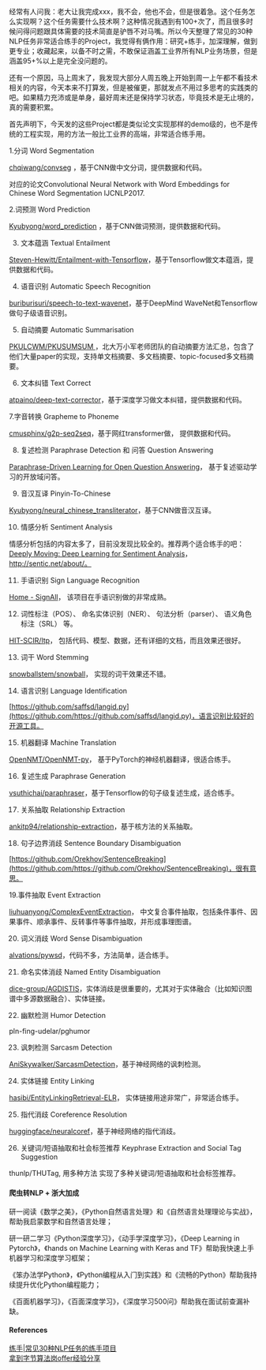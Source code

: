 经常有人问我：老大让我完成xxx，我不会，他也不会，但是很着急。这个任务怎么实现啊？这个任务需要什么技术啊？这种情况我遇到有100+次了，而且很多时候问得问题跟具体需要的技术简直是驴唇不对马嘴。所以今天整理了常见的30种NLP任务非常适合练手的Project，我觉得有俩作用：研究+练手，加深理解，做到更专业；收藏起来，以备不时之需，不敢保证涵盖工业界所有NLP业务场景，但是涵盖95+%以上是完全没问题的。



还有一个原因，马上周末了，我发现大部分人周五晚上开始到周一上午都不看技术相关的内容，今天本来不打算发，但是被催更，那就发点不用过多思考的实践类的吧。如果精力充沛或是单身，最好周末还是保持学习状态，毕竟技术是无止境的，真的需要积累。



首先声明下，今天发的这些Project都是类似论文实现那样的demo级的，也不是传统的工程实现，用的方法一般比工业界的高端，非常适合练手用。



1.分词 Word Segmentation

[chqiwang/convseg](https://github.com/chqiwang/convseg) ，基于CNN做中文分词，提供数据和代码。

对应的论文Convolutional Neural Network with Word Embeddings for Chinese Word Segmentation IJCNLP2017.



2.词预测 Word Prediction

[Kyubyong/word_prediction](https://github.com/Kyubyong/word_prediction) ，基于CNN做词预测，提供数据和代码。



3. 文本蕴涵 Textual Entailment

[Steven-Hewitt/Entailment-with-Tensorflow](https://link.zhihu.com/?target=https%3A//github.com/Steven-Hewitt/Entailment-with-Tensorflow)，基于Tensorflow做文本蕴涵，提供数据和代码。



4. 语音识别 Automatic Speech Recognition

[buriburisuri/speech-to-text-wavenet](https://link.zhihu.com/?target=https%3A//github.com/buriburisuri/speech-to-text-wavenet)，基于DeepMind WaveNet和Tensorflow做句子级语音识别。


5. 自动摘要 Automatic Summarisation

[PKULCWM/PKUSUMSUM ](https://link.zhihu.com/?target=https%3A//github.com/PKULCWM/PKUSUMSUM)，北大万小军老师团队的自动摘要方法汇总，包含了他们大量paper的实现，支持单文档摘要、多文档摘要、topic-focused多文档摘要。



6. 文本纠错 Text Correct

[atpaino/deep-text-corrector](https://link.zhihu.com/?target=https%3A//github.com/cmusphinx/g2p-seq2seq)，基于深度学习做文本纠错，提供数据和代码。



7.字音转换 Grapheme to Phoneme

[cmusphinx/g2p-seq2seq](https://link.zhihu.com/?target=https%3A//github.com/cmusphinx/g2p-seq2seq)，基于网红transformer做， 提供数据和代码。



8. 复述检测 Paraphrase Detection 和 问答 Question Answering

[Paraphrase-Driven Learning for Open Question Answering](https://link.zhihu.com/?target=http%3A//knowitall.cs.washington.edu/paralex/)， 基于复述驱动学习的开放域问答。



9. 音汉互译 Pinyin-To-Chinese

[Kyubyong/neural_chinese_transliterator](https://link.zhihu.com/?target=https%3A//github.com/Kyubyong/neural_chinese_transliterator)，基于CNN做音汉互译。



10. 情感分析 Sentiment Analysis

情感分析包括的内容太多了，目前没发现比较全的。推荐两个适合练手的吧：[Deeply Moving: Deep Learning for Sentiment Analysis](https://link.zhihu.com/?target=https%3A//nlp.stanford.edu/sentiment/)，http://sentic.net/about/。



11. 手语识别 Sign Language Recognition

[Home - SignAll](https://link.zhihu.com/?target=http%3A//www.signall.us/)， 该项目在手语识别做的非常成熟。



12. 词性标注（POS）、 命名实体识别（NER）、 句法分析（parser）、 语义角色标注（SRL） 等。

[HIT-SCIR/ltp](https://link.zhihu.com/?target=http%3A//www.signall.us/)， 包括代码、模型、数据，还有详细的文档，而且效果还很好。



13. 词干 Word Stemming

[snowballstem/snowball](https://link.zhihu.com/?target=https%3A//github.com/snowballstem/snowball)， 实现的词干效果还不错。



14. 语言识别 Language Identification

[https://github.com/saffsd/langid.py](https://github.com/https://github.com/saffsd/langid.py)，语言识别比较好的开源工具。



15. 机器翻译 Machine Translation

[OpenNMT/OpenNMT-py](https://github.com/OpenNMT/OpenNMT-py)， 基于PyTorch的神经机器翻译，很适合练手。



16. 复述生成 Paraphrase Generation

[vsuthichai/paraphraser](https://github.com/vsuthichai/paraphraser)，基于Tensorflow的句子级复述生成，适合练手。



17. 关系抽取 Relationship Extraction

[ankitp94/relationship-extraction](https://github.com/ankitp94/relationship-extraction)，基于核方法的关系抽取。



18. 句子边界消歧 Sentence Boundary Disambiguation

[https://github.com/Orekhov/SentenceBreaking](https://github.com/https://github.com/Orekhov/SentenceBreaking)，很有意思。



19.事件抽取 Event Extraction

[liuhuanyong/ComplexEventExtraction](https://github.com/liuhuanyong/ComplexEventExtraction)， 中文复合事件抽取，包括条件事件、因果事件、顺承事件、反转事件等事件抽取，并形成事理图谱。



20. 词义消歧 Word Sense Disambiguation

[alvations/pywsd](https://github.com/alvations/pywsd)，代码不多，方法简单，适合练手。



21. 命名实体消歧 Named Entity Disambiguation

[dice-group/AGDISTIS](https://github.com/dice-group/AGDISTIS)，实体消歧是很重要的，尤其对于实体融合（比如知识图谱中多源数据融合）、实体链接。



22. 幽默检测 Humor Detection

pln-fing-udelar/pghumor



23. 讽刺检测 Sarcasm Detection

[AniSkywalker/SarcasmDetection](https://github.com/AniSkywalker/SarcasmDetection)，基于神经网络的讽刺检测。



24. 实体链接 Entity Linking

[hasibi/EntityLinkingRetrieval-ELR](https://github.com/hasibi/EntityLinkingRetrieval-ELR)， 实体链接用途非常广，非常适合练手。



25. 指代消歧 Coreference Resolution

[huggingface/neuralcoref](https://github.com/huggingface/neuralcoref)，基于神经网络的指代消歧。



26. 关键词/短语抽取和社会标签推荐 Keyphrase Extraction and Social Tag Suggestion

thunlp/THUTag, 用多种方法 实现了多种关键词/短语抽取和社会标签推荐。


#### 爬虫转NLP + 浙大加成

研⼀阅读《数学之美》，《Python⾃然语⾔处理》和《⾃然语⾔处理理论与实战》，帮助我启蒙数学和⾃然语⾔处理；

研⼀研⼆学习《Python深度学习》，《动⼿学深度学习》，《Deep Learning in Pytorch》，《hands on Machine Learning with Keras and TF》帮助我快速上⼿机器学习和深度学习框架；

《笨办法学Python》，《Python编程从⼊⻔到实践》和《流畅的Python》帮助我持续提升优化Python编程能⼒；

《百⾯机器学习》，《百⾯深度学习》，《深度学习500问》帮助我在⾯试前查漏补缺。

#### References

[练手|常见30种NLP任务的练手项目](https://zhuanlan.zhihu.com/p/51279338)  
[拿到字节算法岗offer经验分享](https://zhuanlan.zhihu.com/p/397244153)
